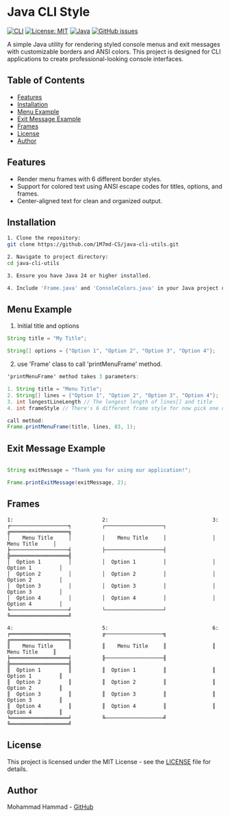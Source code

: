 # Java CLI Style

[![CLI](https://img.shields.io/badge/CLI-blue.svg)](https://en.wikipedia.org/wiki/Command-line_interface)
[![License: MIT](https://img.shields.io/badge/License-MIT-yellow.svg)](https://opensource.org/licenses/MIT)
[![Java](https://img.shields.io/badge/Java-24-red.svg)](https://www.oracle.com/java/)
[![GitHub issues](https://img.shields.io/github/issues/1M7md-CS/java-cli-style)](https://github.com/1M7md-CS/java-cli-style/issues)

A simple Java utility for rendering styled console menus and exit messages with customizable borders and ANSI colors. This project is designed for CLI applications to create professional-looking console interfaces.

## Table of Contents
- [Features](#features)
- [Installation](#installation)
- [Menu Example](#menu-example)
- [Exit Message Example](#exit-message-example)
- [Frames](#frames)
- [License](#license)
- [Author](#author)

## Features

- Render menu frames with 6 different border styles.
- Support for colored text using ANSI escape codes for titles, options, and frames.
- Center-aligned text for clean and organized output.

## Installation

   ```bash
   1. Clone the repository:
   git clone https://github.com/1M7md-CS/java-cli-utils.git
   
   2. Navigate to project directory:
   cd java-cli-utils
   
   3. Ensure you have Java 24 or higher installed.
   
   4. Include 'Frame.java' and 'ConsoleColors.java' in your Java project under the cli package.
   ```

## Menu Example

1. Initial title and options

```java
String title = "My Title";

String[] options = {"Option 1", "Option 2", "Option 3", "Option 4"};
```

2. use 'Frame' class to call 'printMenuFrame' method.

```java
'printMenuFrame' method takes 3 parameters:

1. String title = "Menu Title";
2. String[] lines = {"Option 1", "Option 2", "Option 3", "Option 4"};
3. int longestLineLength // The longest length of lines[] and title
4. int frameStyle // There's 6 different frame style for now pick one of them

call method:
Frame.printMenuFrame(title, lines, 83, 1);

```

## Exit Message Example

```java

String exitMessage = "Thank you for using our application!";

Frame.printExitMessage(exitMessage, 2);

```

 
## Frames

```
1:                             2:                                  3:
╒───────────────────╕          ┌───────────────────┐               ╔═══════════════════╗
│    Menu Title     │          │    Menu Title     │               │    Menu Title     │
╞───────────────────╡          ├───────────────────┤               ╠═══════════════════╣
│  Option 1         │          │  Option 1         │               │  Option 1         │
│  Option 2         │          │  Option 2         │               │  Option 2         │
│  Option 3         │          │  Option 3         │               │  Option 3         │
│  Option 4         │          │  Option 4         │               │  Option 4         │
╘───────────────────╛          └───────────────────┘               ╚═══════════════════╝

4:                             5:                                  6:
╒═══════════════════╕          ╔───────────────────╗               ╔═══════════════════╗
║    Menu Title     ║          ║    Menu Title     ║               ║    Menu Title     ║
╞═══════════════════╡          ╟───────────────────╢               ╠═══════════════════╣
║  Option 1         ║          ║  Option 1         ║               ║  Option 1         ║
║  Option 2         ║          ║  Option 2         ║               ║  Option 2         ║
║  Option 3         ║          ║  Option 3         ║               ║  Option 3         ║
║  Option 4         ║          ║  Option 4         ║               ║  Option 4         ║
╘═══════════════════╛          ╚───────────────────╝               ╚═══════════════════╝

```


## License
This project is licensed under the MIT License - see the [LICENSE](LICENSE) file for details.

## Author
Mohammad Hammad - [GitHub](https://github.com/1M7md-CS)






